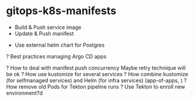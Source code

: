 # gitops-k8s-manifests


+ Build & Push service image
+ Update & Push manifest
- Use external helm chart for Postgres

? Best practices managing Argo CD apps

? How to deal with manifest push concurrency
    Maybe retry technique will be ok
? How use kustomize for several services 
? How combine kustomize (for selfmanaged services) and Helm (for infra services)
    (app-of-apps, )
? How remove old Pods for Tekton pipeline runs
? Use Tekton to enroll new environment?d

